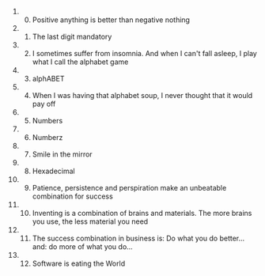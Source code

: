 1. 0. Positive anything is better than negative nothing 
2. 1. The last digit mandatory
3. 2. I sometimes suffer from insomnia. And when I can't fall asleep, I play what I call the alphabet game 
4. 3. alphABET 
5. 4. When I was having that alphabet soup, I never thought that it would pay off 
6. 5. Numbers 
7. 6. Numberz
8. 7. Smile in the mirror
9. 8. Hexadecimal 
10. 9. Patience, persistence and perspiration make an unbeatable combination for success 
11. 10. Inventing is a combination of brains and materials. The more brains you use, the less material you need 
12. 11. The success combination in business is: Do what you do better... and: do more of what you do... 
13.  12. Software is eating the World 
